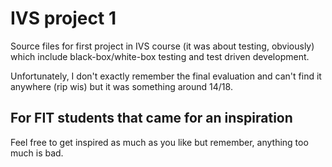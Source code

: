 # IVS project 1
Source files for first project in IVS course (it was about testing, obviously) which include black-box/white-box testing and test driven development.

Unfortunately, I don't exactly remember the final evaluation and can't find it anywhere (rip wis) but it was something around 14/18. 

## For FIT students that came for an inspiration
Feel free to get inspired as much as you like but remember, anything too much is bad.
